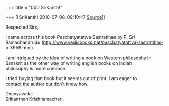 +++
title = "000 SriKanth!"

+++
[[SriKanth!	2010-07-08, 09:10:47 [Source](https://groups.google.com/g/bvparishat/c/B-u1cJ8YrQE)]]



Respected Sirs,  
  
I came across this book Paschatyatattva Sastratihas by P. Sri  
Ramachandrudu (<http://www.vedicbooks.net/paschatyatattva-sastratihas->  
p-3959.html).  
  
I am intrigued by the idea of writing a book on Western philosophy in  
Sanskrit as the other way of writing english books on Indian  
philosophy is more common.  
  
I tried buying that book but it seems out of print. I am eager to  
contact the author but don't know how.  
  
Dhanyavada:  
Srikanthan Krishnamachari.  
  

